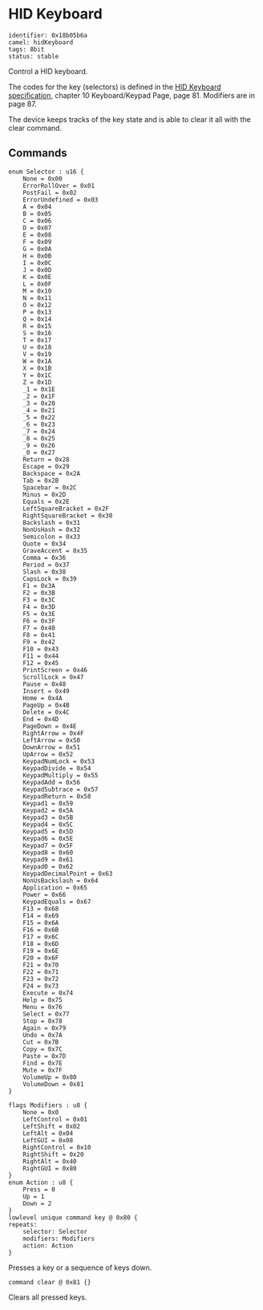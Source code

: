 # HID Keyboard

    identifier: 0x18b05b6a
    camel: hidKeyboard
    tags: 8bit
    status: stable

Control a HID keyboard.

The codes for the key (selectors) is defined in the [HID Keyboard
specification](https://usb.org/sites/default/files/hut1_21.pdf), chapter 10 Keyboard/Keypad Page, page 81.
Modifiers are in page 87.

The device keeps tracks of the key state and is able to clear it all with the clear command.

## Commands

    enum Selector : u16 {
        None = 0x00
        ErrorRollOver = 0x01
        PostFail = 0x02
        ErrorUndefined = 0x03
        A = 0x04
        B = 0x05
        C = 0x06
        D = 0x07
        E = 0x08
        F = 0x09
        G = 0x0A
        H = 0x0B
        I = 0x0C
        J = 0x0D
        K = 0x0E
        L = 0x0F
        M = 0x10
        N = 0x11
        O = 0x12
        P = 0x13
        Q = 0x14
        R = 0x15
        S = 0x16
        T = 0x17
        U = 0x18
        V = 0x19
        W = 0x1A
        X = 0x1B
        Y = 0x1C
        Z = 0x1D
        _1 = 0x1E
        _2 = 0x1F
        _3 = 0x20
        _4 = 0x21
        _5 = 0x22
        _6 = 0x23
        _7 = 0x24
        _8 = 0x25
        _9 = 0x26
        _0 = 0x27
        Return = 0x28
        Escape = 0x29
        Backspace = 0x2A
        Tab = 0x2B
        Spacebar = 0x2C
        Minus = 0x2D
        Equals = 0x2E
        LeftSquareBracket = 0x2F
        RightSquareBracket = 0x30
        Backslash = 0x31
        NonUsHash = 0x32
        Semicolon = 0x33
        Quote = 0x34
        GraveAccent = 0x35
        Comma = 0x36
        Period = 0x37
        Slash = 0x38
        CapsLock = 0x39
        F1 = 0x3A
        F2 = 0x3B
        F3 = 0x3C
        F4 = 0x3D
        F5 = 0x3E
        F6 = 0x3F
        F7 = 0x40
        F8 = 0x41
        F9 = 0x42
        F10 = 0x43
        F11 = 0x44
        F12 = 0x45
        PrintScreen = 0x46
        ScrollLock = 0x47
        Pause = 0x48
        Insert = 0x49
        Home = 0x4A
        PageUp = 0x4B
        Delete = 0x4C
        End = 0x4D
        PageDown = 0x4E
        RightArrow = 0x4F
        LeftArrow = 0x50
        DownArrow = 0x51
        UpArrow = 0x52
        KeypadNumLock = 0x53
        KeypadDivide = 0x54
        KeypadMultiply = 0x55
        KeypadAdd = 0x56
        KeypadSubtrace = 0x57
        KeypadReturn = 0x58
        Keypad1 = 0x59
        Keypad2 = 0x5A
        Keypad3 = 0x5B
        Keypad4 = 0x5C
        Keypad5 = 0x5D
        Keypad6 = 0x5E
        Keypad7 = 0x5F
        Keypad8 = 0x60
        Keypad9 = 0x61
        Keypad0 = 0x62
        KeypadDecimalPoint = 0x63
        NonUsBackslash = 0x64
        Application = 0x65
        Power = 0x66
        KeypadEquals = 0x67
        F13 = 0x68
        F14 = 0x69
        F15 = 0x6A
        F16 = 0x6B
        F17 = 0x6C
        F18 = 0x6D
        F19 = 0x6E
        F20 = 0x6F
        F21 = 0x70
        F22 = 0x71
        F23 = 0x72
        F24 = 0x73
        Execute = 0x74
        Help = 0x75
        Menu = 0x76
        Select = 0x77
        Stop = 0x78
        Again = 0x79
        Undo = 0x7A
        Cut = 0x7B
        Copy = 0x7C
        Paste = 0x7D
        Find = 0x7E
        Mute = 0x7F
        VolumeUp = 0x80
        VolumeDown = 0x81
    }

    flags Modifiers : u8 {
        None = 0x0
        LeftControl = 0x01
        LeftShift = 0x02
        LeftAlt = 0x04
        LeftGUI = 0x08
        RightControl = 0x10
        RightShift = 0x20
        RightAlt = 0x40
        RightGUI = 0x80
    }
    enum Action : u8 {
        Press = 0
        Up = 1
        Down = 2
    }
    lowlevel unique command key @ 0x80 {
    repeats:
        selector: Selector
        modifiers: Modifiers
        action: Action
    }

Presses a key or a sequence of keys down.

    command clear @ 0x81 {}

Clears all pressed keys.
